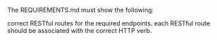 The REQUIREMENTS.md must show the following:

correct RESTful routes for the required endpoints.
each RESTful route should be associated with the correct HTTP verb.